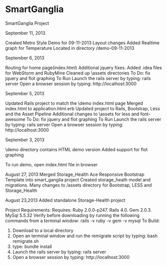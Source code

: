 SmartGanglia
============
SmartGanglia Project

September 11, 2013

Created Metro Style Demo for 09-11-2013
 Layout changes 
 Added Realtime graph for Temperature
 Located in directory /demo-09-11-2013 

September 6, 2013

Routing for home page(index.html)
 Additional jquery fixes.
 Added .idea files for WebStorm and RubyMine
 Cleaned up \assets directories 
 To Do: fix jquery and flot graphing
 To Run
   Launch the rails server by typing: rails server
   Open a browser session by typing: http://localhost:3000

September 5, 2013

Updated Rails project to match the \demo index.html page
 Merged index.html to application.html.erb
 Updated project to Rails, Bootstrap, Less and the Asset Pipeline
 Additional changes to \assets for less and font-awesome
 To Do: fix jquery and flot graphing
 To Run
  Launch the rails server by typing: rails server
  Open a browser session by typing: http://localhost:3000

September 3, 2013

 \demo directory contains HTML demo version
 Added support for flot graphing

 To run demo, open index.html file in browser

August 27, 2013
 Merged Storage_Health Ace Responsive Bootstrap Template into smart_ganglia project
 Created storage_heath model and migrations.
 Many changes to /assets directory for Bootstrap, LESS and Storage_Health 

August 23,2013 
 Added standalone Storage-Health project

Project Requirements:
Requires: Ruby 2.0.0-p247. Rails 4.0. Gem 2.0.3. MySql 5.5.32
Verify before downloading by running the following commands from a terminal window: 
rails -v
ruby -v
gem -v
mysql 
To Build: 
  1. Download to a local directory
  2. Open an terminal window and run the remigrate script by typing:
     bash remigrate.sh 
  3. type: bundle install
  4. Launch the rails server by typing: rails server
  5. Open a browser session by typing: http://localhost:3000
 
